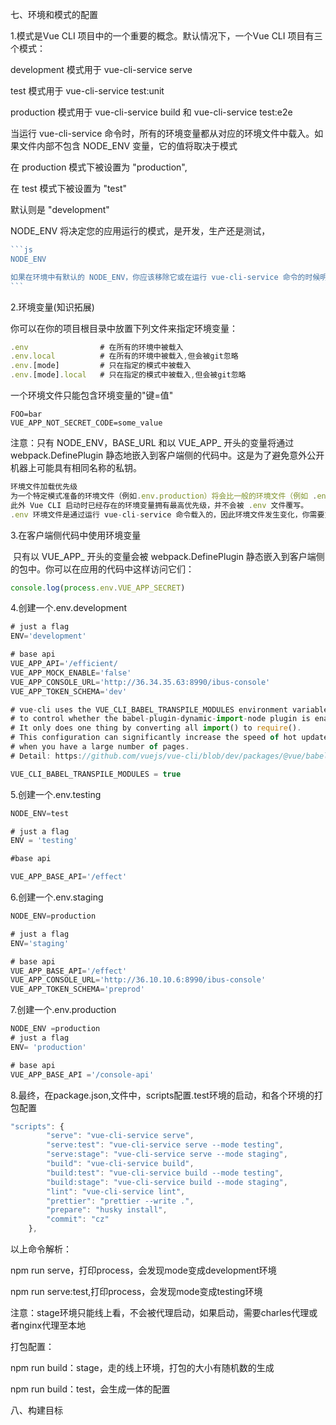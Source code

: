 七、环境和模式的配置

1.模式是Vue CLI 项目中的一个重要的概念。默认情况下，一个Vue CLI 项目有三个模式：

development 模式用于 vue-cli-service serve

test 模式用于 vue-cli-service test:unit

production 模式用于 vue-cli-service build 和 vue-cli-service test:e2e

当运行 vue-cli-service 命令时，所有的环境变量都从对应的环境文件中载入。如果文件内部不包含 NODE_ENV 变量，它的值将取决于模式

在 production 模式下被设置为 "production",

在 test 模式下被设置为 "test"

默认则是 "development"

NODE_ENV  将决定您的应用运行的模式，是开发，生产还是测试，

~~~js
```js
NODE_ENV

如果在环境中有默认的 NODE_ENV，你应该移除它或在运行 vue-cli-service 命令的时候明确地设置  NODE_ENV。
```
~~~

2.环境变量(知识拓展)

你可以在你的项目根目录中放置下列文件来指定环境变量：

```js
.env				# 在所有的环境中被载入
.env.local			# 在所有的环境中被载入,但会被git忽略
.env.[mode]			# 只在指定的模式中被载入
.env.[mode].local	# 只在指定的模式中被载入,但会被git忽略
```

一个环境文件只能包含环境变量的"键=值"

```
FOO=bar
VUE_APP_NOT_SECRET_CODE=some_value
```

注意：只有  NODE_ENV，BASE_URL  和以 VUE_APP_ 开头的变量将通过 webpack.DefinePlugin 静态地嵌入到客户端侧的代码中。这是为了避免意外公开机器上可能具有相同名称的私钥。

```js
环境文件加载优先级
为一个特定模式准备的环境文件（例如.env.production）将会比一般的环境文件（例如 .env）拥有更高的优先级
此外 Vue CLI 启动时已经存在的环境变量拥有最高优先级，并不会被 .env 文件覆写。
.env 环境文件是通过运行 vue-cli-service 命令载入的，因此环境文件发生变化，你需要重启服务。
```

3.在客户端侧代码中使用环境变量

​		只有以 VUE_APP_	开头的变量会被	webpack.DefinePlugin	静态嵌入到客户端侧的包中。你可以在应用的代码中这样访问它们：

```js
console.log(process.env.VUE_APP_SECRET)
```

4.创建一个.env.development

```js
# just a flag
ENV='development'

# base api
VUE_APP_API='/efficient/
VUE_APP_MOCK_ENABLE='false'
VUE_APP_CONSOLE_URL='http://36.34.35.63:8990/ibus-console'
VUE_APP_TOKEN_SCHEMA='dev'

# vue-cli uses the VUE_CLI_BABEL_TRANSPILE_MODULES environment variable,ibus-
# to control whether the babel-plugin-dynamic-import-node plugin is enable.
# It only does one thing by converting all import() to require().
# This configuration can significantly increase the speed of hot updates,
# when you have a large number of pages.
# Detail: https://github.com/vuejs/vue-cli/blob/dev/packages/@vue/babel-preset-app/index.js

VUE_CLI_BABEL_TRANSPILE_MODULES = true
```

5.创建一个.env.testing

```js
NODE_ENV=test

# just a flag
ENV = 'testing'

#base api

VUE_APP_BASE_API='/effect'
```

6.创建一个.env.staging

```js
NODE_ENV=production

# just a flag
ENV='staging'

# base api
VUE_APP_BASE_API='/effect'
VUE_APP_CONSOLE_URL='http://36.10.10.6:8990/ibus-console'
VUE_APP_TOKEN_SCHEMA='preprod'

```

7.创建一个.env.production

```js
NODE_ENV =production
# just a flag
ENV= 'production'

# base api
VUE_APP_BASE_API ='/console-api'
```

8.最终，在package.json,文件中，scripts配置.test环境的启动，和各个环境的打包配置

```js
"scripts": {
		"serve": "vue-cli-service serve",
		"serve:test": "vue-cli-service serve --mode testing",
		"serve:stage": "vue-cli-service serve --mode staging",
		"build": "vue-cli-service build",
		"build:test": "vue-cli-service build --mode testing",
		"build:stage": "vue-cli-service build --mode staging",
		"lint": "vue-cli-service lint",
		"prettier": "prettier --write .",
		"prepare": "husky install",
		"commit": "cz"
	},
```

以上命令解析：

npm run serve，打印process，会发现mode变成development环境

npm run serve:test,打印process，会发现mode变成testing环境

注意：stage环境只能线上看，不会被代理启动，如果启动，需要charles代理或者nginx代理至本地

打包配置：

npm run build：stage，走的线上环境，打包的大小有随机数的生成

npm run build：test，会生成一体的配置

八、构建目标





